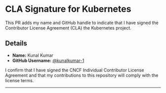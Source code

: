 # CLA Signature for Kubernetes

This PR adds my name and GitHub handle to indicate that I have signed the Contributor License Agreement (CLA) the Kubernetes project.

## Details
- **Name:** Kunal Kumar
- **GitHub Username:** [@kunalkumar-1](https://github.com/kunalkumar-1)

I confirm that I have signed the CNCF Individual Contributor License Agreement and that my contributions to this repository will comply with the license terms.

---